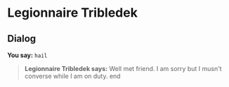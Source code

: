 # Legionnaire Tribledek
## Dialog

**You say:** `hail`



>**Legionnaire Tribledek says:** Well met friend. I am sorry but I musn't converse while I am on duty.
end
